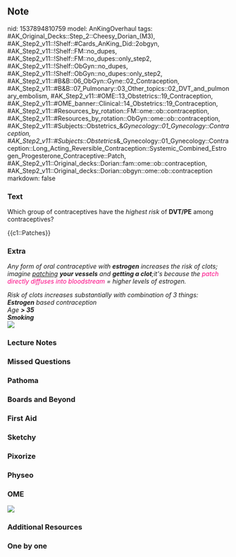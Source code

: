 ## Note
nid: 1537894810759
model: AnKingOverhaul
tags: #AK_Original_Decks::Step_2::Cheesy_Dorian_(M3), #AK_Step2_v11::!Shelf::#Cards_AnKing_Did::2obgyn, #AK_Step2_v11::!Shelf::FM::no_dupes, #AK_Step2_v11::!Shelf::FM::no_dupes::only_step2, #AK_Step2_v11::!Shelf::ObGyn::no_dupes, #AK_Step2_v11::!Shelf::ObGyn::no_dupes::only_step2, #AK_Step2_v11::#B&B::06_ObGyn::Gyne::02_Contraception, #AK_Step2_v11::#B&B::07_Pulmonary::03_Other_topics::02_DVT_and_pulmonary_embolism, #AK_Step2_v11::#OME::13_Obstetrics::19_Contraception, #AK_Step2_v11::#OME_banner::Clinical::14_Obstetrics::19_Contraception, #AK_Step2_v11::#Resources_by_rotation::FM::ome::ob::contraception, #AK_Step2_v11::#Resources_by_rotation::ObGyn::ome::ob::contraception, #AK_Step2_v11::#Subjects::Obstetrics_&_Gynecology::01_Gynecology::Contraception, #AK_Step2_v11::#Subjects::Obstetrics_&_Gynecology::01_Gynecology::Contraception::Long_Acting_Reversible_Contraception::Systemic_Combined_Estrogen_Progesterone_Contraceptive::Patch, #AK_Step2_v11::Original_decks::Dorian::fam::ome::ob::contraception, #AK_Step2_v11::Original_decks::Dorian::obgyn::ome::ob::contraception
markdown: false

### Text
Which group of contraceptives have the <i>highest risk</i> of
<b>DVT/PE</b> among contraceptives?
<div>
  {{c1::Patches}}
</div>

### Extra
<i>Any form of oral contraceptive with <b>estrogen</b> increases
the risk of clots; imagine <u style="">patching</u> <b>your
vessels</b> and <b>getting a clot</b>;it's because the <font color=
"#FC0280">patch directly diffuses into bloodstream</font> = higher
levels of estrogen.</i>
<div>
  <i>Risk of clots increases substantially with combination of 3
  things:</i>
</div>
<div>
  <i><b>Estrogen</b> based contraception</i>
</div>
<div>
  <i>Age <b>> 35</b></i>
</div>
<div>
  <i><b>Smoking</b></i>
</div>
<div>
  <i><img src="paste-2682683817721857.jpg"></i>
</div>

### Lecture Notes


### Missed Questions


### Pathoma


### Boards and Beyond


### First Aid


### Sketchy


### Pixorize


### Physeo


### OME
<div class="ome-widget">
  <a href=
  "https://onlinemeded.org/spa/obstetrics/contraception/acquire?ref=anki">
  <img src="_OME_AnkiFlashcards_Lesson_4.png"></a>
</div>

### Additional Resources


### One by one

